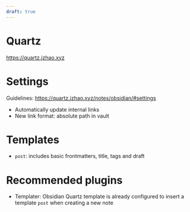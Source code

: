 ```yaml
---
draft: true
---
```

# Quartz

https://quartz.jzhao.xyz

# Settings

Guidelines: https://quartz.jzhao.xyz/notes/obsidian/#settings

- Automatically update internal links
- New link format: absolute path in vault

# Templates

- `post`: includes basic frontmatters, title, tags and draft

# Recommended plugins

- Templater: Obsidian Quartz template is already configured to insert a template `post` when creating a new note
